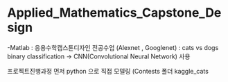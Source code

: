 # Applied_Mathematics_Capstone_Design


-Matlab : 응용수학캡스톤디자인 전공수업 (Alexnet , Googlenet)
: cats vs dogs binary classification 
-> CNN(Convolutional Neural Network) 사용

 프로젝트진행과정
 먼저 python 으로 직접 모델링 (Contests 폴더 kaggle_cats
